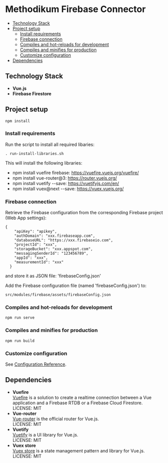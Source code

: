# Methodikum Firebase Connector

* [Technology Stack](#technology-stack)
* [Project setup](#project-setup)
    * [Install requirements](#install-requirements)
    * [Firebase connection](#firebase-connections)
    * [Compiles and hot-reloads for development](#compiles-and-hot-reloads-for-development)
    * [Compiles and minifies for production](#compiles-and-minifies-for-production)
    * [Customize configuration](#customize-configuration)
* [Dependencies](#dependencies)


## Technology Stack
- **Vue.js**
- **Firebase Firestore**

## Project setup
```
npm install
```

### Install requirements

Run the script to install all required libaries:

```
. run-install-libraries.sh
```

This will install the following libraries:
- npm install vuefire firebase: https://vuefire.vuejs.org/vuefire/
- npm install vue-router@3: https://router.vuejs.org/
- npm install vuetify --save: https://vuetifyjs.com/en/
- npm install vuex@next --save: https://vuex.vuejs.org/

### Firebase connection

Retrieve the Firebase configuration from the corresponding Firebase project (Web App settings):
```
{
    "apiKey": "apikey",
    "authDomain": "xxx.firebaseapp.com",
    "databaseURL": "https://xxx.firebaseio.com",
    "projectId": "xxx",
    "storageBucket": "xxx.appspot.com",
    "messagingSenderId": "123456789",
    "appId": "xxx",
    "measurementId": "xxx"
  }
```
and store it as JSON file: 'firebaseConfig.json'


Add the Firebase configuration file (named 'firebaseConfig.json') to: 
```
src/modules/firebase/assets/firebaseConfig.json
```

### Compiles and hot-reloads for development
```
npm run serve
```

### Compiles and minifies for production
```
npm run build
```

### Customize configuration
See [Configuration Reference](https://cli.vuejs.org/config/).


## Dependencies
- **Vuefire**
    <br> [Vuefire](https://vuefire.vuejs.org/vuefire/) is a solution to create a realtime connection between a Vue application and a Firebase RTDB or a Firebase Cloud Firestore.
    <br>LICENSE: MIT
- **Vue-router**
    <br> [Vue-router](https://router.vuejs.org/) is the official router for Vue.js.
    <br>LICENSE: MIT
- **Vuetify**
    <br> [Vuetify](https://vuetifyjs.com/en/) is a UI library for Vue.js.
    <br>LICENSE: MIT
- **Vuex store**
    <br> [Vuex store](https://vuex.vuejs.org/) is a state management pattern and library for Vue.js.
    <br>LICENSE: MIT

